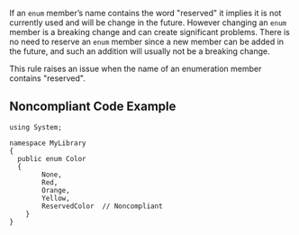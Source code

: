 If an `enum` member’s name contains the word "reserved" it implies it is not currently used and will be change in the future. However changing an `enum` member is a breaking change and can create significant problems. There is no need to reserve an `enum` member since a new member can be added in the future, and such an addition will usually not be a breaking change.
 
This rule raises an issue when the name of an enumeration member contains "reserved".
 
## Noncompliant Code Example

    using System;
    
    namespace MyLibrary
    {
      public enum Color
      {
            None,
            Red,
            Orange,
            Yellow,
            ReservedColor  // Noncompliant
        }
    }